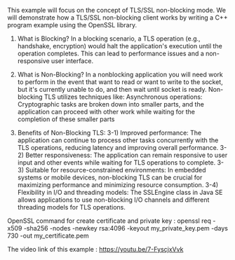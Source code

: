 This example will focus on the concept of TLS/SSL non-blocking mode. We will demonstrate how a TLS/SSL non-blocking client works by writing 
a C++ program example using the OpenSSL library.

1. What is Blocking?
In a blocking scenario, a TLS operation (e.g., handshake, encryption) would halt the application's execution until the operation completes.
This can lead to performance issues and a non-responsive user interface.

3. What is Non-Blocking?
In a nonblocking application you will need work to perform in the event that want to read or
want to write to the socket, but it's currently unable to do, and then wait until socket is
ready.  Non-blocking TLS utilizes techniques like:
Asynchronous operations:
Cryptographic tasks are broken down into smaller parts, and the application can proceed
with other work while waiting for the completion of these smaller parts

4. Benefits of Non-Blocking TLS:
3-1) Improved performance:
     The application can continue to process other tasks concurrently with the TLS operations,
     reducing latency and improving overall performance.
3-2) Better responsiveness:
     The application can remain responsive to user input and other events while waiting for TLS
     operations to complete.
3-3) Suitable for resource-constrained environments:
     In embedded systems or mobile devices, non-blocking TLS can be crucial for maximizing
     performance and minimizing resource consumption.
3-4) Flexibility in I/O and threading models:
     The SSLEngine class in Java SE allows applications to use non-blocking I/O channels
     and different threading models for TLS operations.

OpenSSL command for create certificate and private key :
openssl req -x509 -sha256 -nodes -newkey rsa:4096 -keyout my_private_key.pem -days 730 -out my_certificate.pem

The video link of this example : https://youtu.be/7-FyscjxVvk
